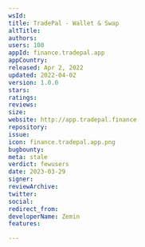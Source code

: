 ```yaml
---
wsId: 
title: TradePal - Wallet & Swap
altTitle: 
authors: 
users: 100
appId: finance.tradepal.app
appCountry: 
released: Apr 2, 2022
updated: 2022-04-02
version: 1.0.0
stars: 
ratings: 
reviews: 
size: 
website: http://app.tradepal.finance
repository: 
issue: 
icon: finance.tradepal.app.png
bugbounty: 
meta: stale
verdict: fewusers
date: 2023-03-29
signer: 
reviewArchive: 
twitter: 
social: 
redirect_from: 
developerName: Zemin
features: 

---
```


